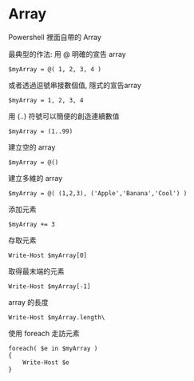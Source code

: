 

# Array

Powershell 裡面自帶的 Array 

最典型的作法: 用 @ 明確的宣告 array

    $myArray = @( 1, 2, 3, 4 ) 

或者透過逗號串接數個值, 隱式的宣告array

    $myArray = 1, 2, 3, 4 

用 (..) 符號可以簡便的創造連續數值

    $myArray = (1..99)

建立空的 array

    $myArray = @()

建立多維的 array

    $myArray = @( (1,2,3), ('Apple','Banana','Cool') )

添加元素

    $myArray += 3

存取元素

    Write-Host $myArray[0]

取得最末端的元素
    
    Write-Host $myArray[-1]

array 的長度

    Write-Host $myArray.length\

使用 foreach 走訪元素

    foreach( $e in $myArray )
    {
        Write-Host $e
    }

